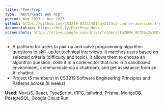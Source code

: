 ```yaml
---
title: "PeerPrep"
type: "Next/React Web App"
period: Aug 2023 - Nov 2023
github: https://github.com/CS3219-AY2324S1/ay2324s1-course-assessment-g39
documentation: https://bit.ly/PeerPrep-docs
screenshots: https://drive.google.com/drive/folders/1m28BW_9VfD6s2vBMI4Honjene9oOQ6Jc?usp=drive_link
---
```


- A platform for users to pair up and solve programming algorithm questions to skill-up for technical interviews. It matches users based on selected criteria (difficulty and topic). It allows them to choose an algorithm question, code it in a code editor that runs in a sandboxed environment, communicate via a chatroom, and get assistance from an AI chatbot.
- Project (5 members) in CS3219 Software Engineering Principles and Patterns across (8 weeks)

**Used**: NextJS, React, TypeScript, tRPC, tailwind, Prisma, MongoDB, PostgreSQL, Google Cloud Run